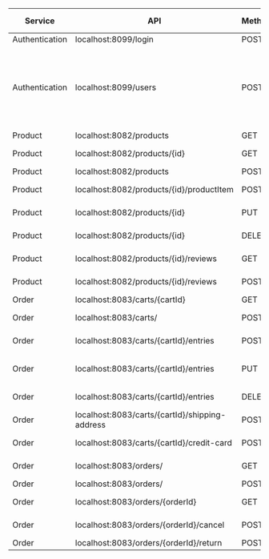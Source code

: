 
| Service        | API                  | Method | No Authentication | Require admin | Note                                                        |
|----------------|----------------------|--------|-------------------|---------------|-------------------------------------------------------------|
| Authentication | localhost:8099/login | POST   | X                 |               |                                                             |
| Authentication | localhost:8099/users | POST   | X                 |               | Using for Customer service to send user credentials when creating/update customer info |
| Product| localhost:8082/products | GET | x |  | Get all products
| Product| localhost:8082/products/{id} | GET | x |  | Get a product details  
| Product| localhost:8082/products | POST |  | x | Add a product    
| Product| localhost:8082/products/{id}/productItem | POST |  | x | Add an item to product     
| Product| localhost:8082/products/{id} | PUT |  | x | Update a product 
| Product| localhost:8082/products/{id} | DELETE |  | x | Delete a product 
| Product| localhost:8082/products/{id}/reviews | GET | x| | Get reviews of a product 
| Product| localhost:8082/products/{id}/reviews | POST | | | Add review to a product 
| Order| localhost:8083/carts/{cartId} | GET | | | Get a cart 
| Order| localhost:8083/carts/ | POST | | | Create a new cart 
| Order| localhost:8083/carts/{cartId}/entries | POST | | | Add a product to cart 
| Order| localhost:8083/carts/{cartId}/entries | PUT | | | Update quantity of an line item in cart 
| Order| localhost:8083/carts/{cartId}/entries | DELETE | | | Delete an line item in cart 
| Order| localhost:8083/carts/{cartId}/shipping-address | POST | | | Set shipping address in cart 
| Order| localhost:8083/carts/{cartId}/credit-card | POST | | | Set credit card in cart
| Order| localhost:8083/orders/ | GET | | | Get all orders of a customer
| Order| localhost:8083/orders/ | POST | | | Place an order
| Order| localhost:8083/orders/{orderId} | GET | | | Get single order detail
| Order| localhost:8083/orders/{orderId}/cancel | POST | | | Cancel an order
| Order| localhost:8083/orders/{orderId}/return | POST | | | Return an order
